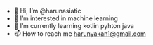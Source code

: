 - 👋 Hi, I’m @harunasiatic
- 👀 I’m interested in machine learning
- 🌱 I’m currently learning kotlin pyhton java 
- 📫 How to reach me harunyakan1@gmail.com


<!---
harunasiatic/harunasiatic is a ✨ special ✨ repository because its `README.md` (this file) appears on your GitHub profile.
You can click the Preview link to take a look at your changes.
--->

